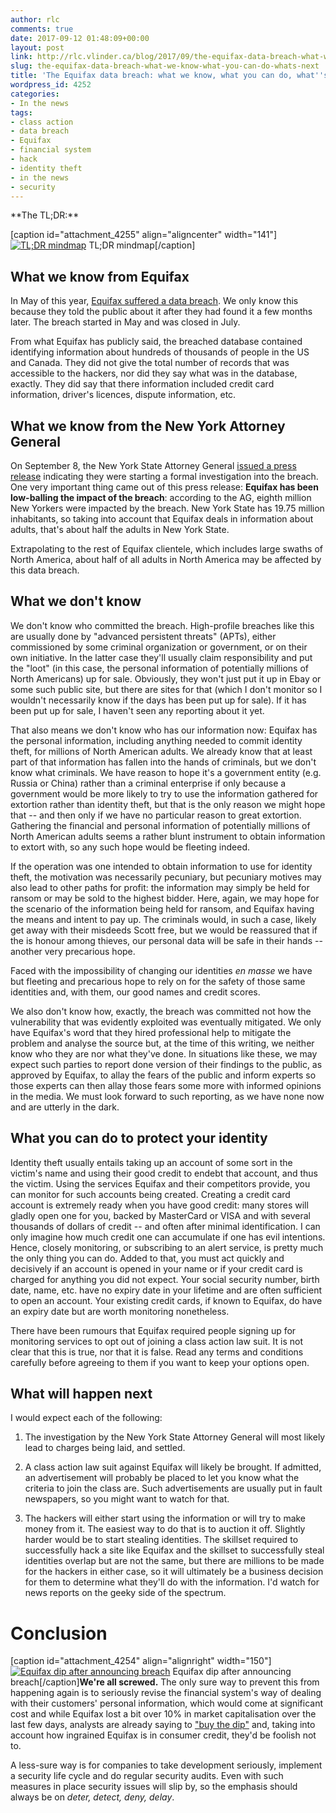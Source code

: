 ```yaml
---
author: rlc
comments: true
date: 2017-09-12 01:48:09+00:00
layout: post
link: http://rlc.vlinder.ca/blog/2017/09/the-equifax-data-breach-what-we-know-what-you-can-do-whats-next/
slug: the-equifax-data-breach-what-we-know-what-you-can-do-whats-next
title: 'The Equifax data breach: what we know, what you can do, what''s next'
wordpress_id: 4252
categories:
- In the news
tags:
- class action
- data breach
- Equifax
- financial system
- hack
- identity theft
- in the news
- security
---
```


<!--div class="dropshadowbox"-->**The TL;DR:**
[caption id="attachment_4255" align="aligncenter" width="141"][![TL;DR mindmap](http://rlc.vlinder.ca/wp-content/uploads/2017/09/img_7368-141x300.jpg)](http://rlc.vlinder.ca/wp-content/uploads/2017/09/img_7368.jpg) TL;DR mindmap[/caption]
<!--/div-->
<!-- more -->


## What we know from Equifax


In May of this year, [Equifax suffered a data breach](https://www.equifaxsecurity2017.com/consumer-notice/). We only know this because they told the public about it after they had found it a few months later. The breach started in May and was closed in July.

From what Equifax has publicly said, the breached database contained identifying information about hundreds of thousands of people in the US and Canada. They did not give the total number of records that was accessible to the hackers, nor did they say what was in the database, exactly. They did say that there information included credit card information, driver's licences, dispute information, etc.


## What we know from the New York Attorney General


On September 8, the New York State Attorney General [issued a press release](https://ag.ny.gov/press-release/ag-schneiderman-launches-formal-investigation-equifax-breach-issues-consumer-alert) indicating they were starting a formal investigation into the breach. One very important thing came out of this press release: **Equifax has been low-balling the impact of the breach**: according to the AG, eighth million New Yorkers were impacted by the breach. New York State has 19.75 million inhabitants, so taking into account that Equifax deals in information about adults, that's about half the adults in New York State.

Extrapolating to the rest of Equifax clientele, which includes large swaths of North America, about half of all adults in North America may be affected by this data breach.


## What we don't know


We don't know who committed the breach. High-profile breaches like this are usually done by "advanced persistent threats" (APTs), either commissioned by some criminal organization or government, or on their own initiative. In the latter case they'll usually claim responsibility and put the "loot" (in this case, the personal information of potentially millions of North Americans) up for sale. Obviously, they won't just put it up in Ebay or some such public site, but there are sites for that (which I don't monitor so I wouldn't necessarily know if the days has been put up for sale). If it has been put up for sale, I haven't seen any reporting about it yet.

That also means we don't know who has our information now: Equifax has the personal information, including anything needed to commit identity theft, for millions of North American adults. We already know that at least part of that information has fallen into the hands of criminals, but we don't know what criminals. We have reason to hope it's a government entity (e.g. Russia or China) rather than a criminal enterprise if only because a government would be more likely to try to use the information gathered for extortion rather than identity theft, but that is the only reason we might hope that -- and then only if we have no particular reason to great extortion. Gathering the financial and personal information of potentially millions of North American adults seems a rather blunt instrument to obtain information to extort with, so any such hope would be fleeting indeed.

If the operation was one intended to obtain information to use for identity theft, the motivation was necessarily pecuniary, but pecuniary motives may also lead to other paths for profit: the information may simply be held for ransom or may be sold to the highest bidder. Here, again, we may hope for the scenario of the information being held for ransom, and Equifax having the means and intent to pay up. The criminals would, in such a case, likely get away with their misdeeds Scott free, but we would be reassured that if the is honour among thieves, our personal data will be safe in their hands -- another very precarious hope.

Faced with the impossibility of changing our identities _en masse_ we have but fleeting and precarious hope to rely on for the safety of those same identities and, with them, our good names and credit scores.

We also don't know how, exactly, the breach was committed not how the vulnerability that was evidently exploited was eventually mitigated. We only have Equifax's word that they hired professional help to mitigate the problem and analyse the source but, at the time of this writing, we neither know who they are nor what they've done. In situations like these, we may expect such parties to report done version of their findings to the public, as approved by Equifax, to allay the fears of the public and inform experts so those experts can then allay those fears some more with informed opinions in the media. We must look forward to such reporting, as we have none now and are utterly in the dark.


## What you can do to protect your identity


Identity theft usually entails taking up an account of some sort in the victim's name and using their good credit to endebt that account, and thus the victim. Using the services Equifax and their competitors provide, you can monitor for such accounts being created. Creating a credit card account is extremely ready when you have good credit: many stores will gladly open one for you, backed by MasterCard or VISA and with several thousands of dollars of credit -- and often after minimal identification. I can only imagine how much credit one can accumulate if one has evil intentions. Hence, closely monitoring, or subscribing to an alert service, is pretty much the only thing you can do. Added to that, you must act quickly and decisively if an account is opened in your name or if your credit card is charged for anything you did not expect. Your social security number, birth date, name, etc. have no expiry date in your lifetime and are often sufficient to open an account. Your existing credit cards, if known to Equifax, do have an expiry date but are worth monitoring nonetheless.

There have been rumours that Equifax required people signing up for monitoring services to opt out of joining a class action law suit. It is not clear that this is true, nor that it is false. Read any terms and conditions carefully before agreeing to them if you want to keep your options open.


## What will happen next


I would expect each of the following:



	
  1. The investigation by the New York State Attorney General will most likely lead to charges being laid, and settled.

	
  2. A class action law suit against Equifax will likely be brought. If admitted, an advertisement will probably be placed to let you know what the criteria to join the class are. Such advertisements are usually put in fault newspapers, so you might want to watch for that.

	
  3. The hackers will either start using the information or will try to make money from it. The easiest way to do that is to auction it off. Slightly harder would be to start stealing identities. The skillset required to successfully hack a site like Equifax and the skillset to successfully steal identities overlap but are not the same, but there are millions to be made for the hackers in either case, so it will ultimately be a business decision for them to determine what they'll do with the information. I'd watch for news reports on the geeky side of the spectrum.




# Conclusion


[caption id="attachment_4254" align="alignright" width="150"][![Equifax dip after announcing breach](http://rlc.vlinder.ca/wp-content/uploads/2017/09/img_7371-150x150.jpg)](http://rlc.vlinder.ca/wp-content/uploads/2017/09/img_7371.jpg) Equifax dip after announcing breach[/caption]**We're all screwed.** The only sure way to prevent this from happening again is to seriously revise the financial system's way of dealing with their customers' personal information, which would come at significant cost and while Equifax lost a bit over 10% in market capitalisation over the last few days, analysts are already saying to ["buy the dip"](http://www.seekingalpha.com/news/3294739) and, taking into account how ingrained Equifax is in consumer credit, they'd be foolish not to.

A less-sure way is for companies to take development seriously, implement a security life cycle and do regular security audits. Even with such measures in place security issues will slip by, so the emphasis should always be on _deter, detect, deny, delay_.
